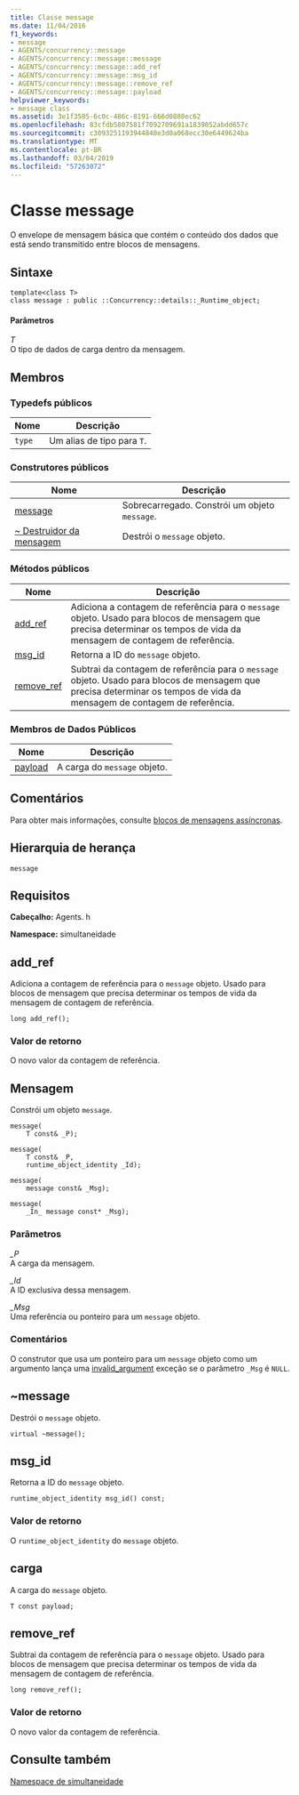 ```yaml
---
title: Classe message
ms.date: 11/04/2016
f1_keywords:
- message
- AGENTS/concurrency::message
- AGENTS/concurrency::message::message
- AGENTS/concurrency::message::add_ref
- AGENTS/concurrency::message::msg_id
- AGENTS/concurrency::message::remove_ref
- AGENTS/concurrency::message::payload
helpviewer_keywords:
- message class
ms.assetid: 3e1f3505-6c0c-486c-8191-666d0880ec62
ms.openlocfilehash: 83cfdb5807581f7092709691a1839052abdd657c
ms.sourcegitcommit: c3093251193944840e3d0a068ecc30e6449624ba
ms.translationtype: MT
ms.contentlocale: pt-BR
ms.lasthandoff: 03/04/2019
ms.locfileid: "57263072"
---
```

# <a name="message-class"></a>Classe message

O envelope de mensagem básica que contém o conteúdo dos dados que está sendo transmitido entre blocos de mensagens.

## <a name="syntax"></a>Sintaxe

```
template<class T>
class message : public ::Concurrency::details::_Runtime_object;
```

#### <a name="parameters"></a>Parâmetros

*T*<br/>
O tipo de dados de carga dentro da mensagem.

## <a name="members"></a>Membros

### <a name="public-typedefs"></a>Typedefs públicos

|Nome|Descrição|
|----------|-----------------|
|`type`|Um alias de tipo para `T`.|

### <a name="public-constructors"></a>Construtores públicos

|Nome|Descrição|
|----------|-----------------|
|[message](#ctor)|Sobrecarregado. Constrói um objeto `message`.|
|[~ Destruidor da mensagem](#dtor)|Destrói o `message` objeto.|

### <a name="public-methods"></a>Métodos públicos

|Nome|Descrição|
|----------|-----------------|
|[add_ref](#add_ref)|Adiciona a contagem de referência para o `message` objeto. Usado para blocos de mensagem que precisa determinar os tempos de vida da mensagem de contagem de referência.|
|[msg_id](#msg_id)|Retorna a ID do `message` objeto.|
|[remove_ref](#remove_ref)|Subtrai da contagem de referência para o `message` objeto. Usado para blocos de mensagem que precisa determinar os tempos de vida da mensagem de contagem de referência.|

### <a name="public-data-members"></a>Membros de Dados Públicos

|Nome|Descrição|
|----------|-----------------|
|[payload](#payload)|A carga do `message` objeto.|

## <a name="remarks"></a>Comentários

Para obter mais informações, consulte [blocos de mensagens assíncronas](../../../parallel/concrt/asynchronous-message-blocks.md).

## <a name="inheritance-hierarchy"></a>Hierarquia de herança

`message`

## <a name="requirements"></a>Requisitos

**Cabeçalho:** Agents. h

**Namespace:** simultaneidade

##  <a name="add_ref"></a> add_ref

Adiciona a contagem de referência para o `message` objeto. Usado para blocos de mensagem que precisa determinar os tempos de vida da mensagem de contagem de referência.

```
long add_ref();
```

### <a name="return-value"></a>Valor de retorno

O novo valor da contagem de referência.

##  <a name="ctor"></a> Mensagem

Constrói um objeto `message`.

```
message(
    T const& _P);

message(
    T const& _P,
    runtime_object_identity _Id);

message(
    message const& _Msg);

message(
    _In_ message const* _Msg);
```

### <a name="parameters"></a>Parâmetros

*_P*<br/>
A carga da mensagem.

*_Id*<br/>
A ID exclusiva dessa mensagem.

*_Msg*<br/>
Uma referência ou ponteiro para um `message` objeto.

### <a name="remarks"></a>Comentários

O construtor que usa um ponteiro para um `message` objeto como um argumento lança uma [invalid_argument](../../../standard-library/invalid-argument-class.md) exceção se o parâmetro `_Msg` é `NULL`.

##  <a name="dtor"></a> ~message

Destrói o `message` objeto.

```
virtual ~message();
```

##  <a name="msg_id"></a> msg_id

Retorna a ID do `message` objeto.

```
runtime_object_identity msg_id() const;
```

### <a name="return-value"></a>Valor de retorno

O `runtime_object_identity` do `message` objeto.

##  <a name="payload"></a> carga

A carga do `message` objeto.

```
T const payload;
```

##  <a name="remove_ref"></a> remove_ref

Subtrai da contagem de referência para o `message` objeto. Usado para blocos de mensagem que precisa determinar os tempos de vida da mensagem de contagem de referência.

```
long remove_ref();
```

### <a name="return-value"></a>Valor de retorno

O novo valor da contagem de referência.

## <a name="see-also"></a>Consulte também

[Namespace de simultaneidade](concurrency-namespace.md)
